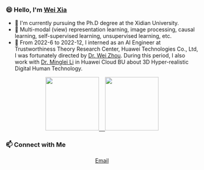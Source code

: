### 😄 Hello, I'm [Wei Xia](https://github.com/xdweixia)

- 🌱 I'm currently pursuing the Ph.D degree at the Xidian University.
- 🔭 Multi-modal (view) representation learning, image processing, causal learning, self-supervised learning, unsupervised learning, etc.
- 🎈 From 2022-6 to 2022-12, I interned as an AI Engineer at Trustworthiness Theory Research Center, Huawei Technologies Co., Ltd, I was fortunately directed by <a href="https://dblp.uni-trier.de/pid/69/5011-35.html">Dr. Wei Zhou</a>. During this period, I also work with <a href="https://dblp.uni-trier.de/pid/136/7341-1.html"> Dr. Minglei Li</a> in Huawei Cloud BU about 3D Hyper-realistic Digital Human Technology.

<p align="center">
<a href="https://github.com/xdweixia">
  <img height="140em" src="https://github-readme-stats-eight-theta.vercel.app/api?username=xdweixia&show_icons=true&theme=vue-dark&include_all_commits=true&count_private=true"/>
  &nbsp;&nbsp;
  <img height="140em" src="https://github-readme-stats-eight-theta.vercel.app/api/top-langs/?username=xdweixia&layout=compact&langs_count=8&theme=vue-dark"/>
</a>
</p>

### 📫 Connect with Me 

<p align="center">
  <a href="mailto:xd.weixia@gmail.com">Email</a>
</p>
